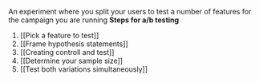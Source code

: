 An experiment where you split your users to test a number of features for the campaign you are running
**Steps for a/b testing**
1. [[Pick a feature to test]]
2. [[Frame hypothesis statements]]
3. [[Creating controll and test]]
4. [[Determine your sample size]]
5. [[Test both variations simultaneously]]